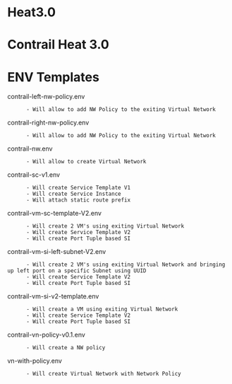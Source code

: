 # Heat3.0
# Contrail Heat 3.0

# ENV Templates 

contrail-left-nw-policy.env   

          - Will allow to add NW Policy to the exiting Virtual Network

contrail-right-nw-policy.env  

          - Will allow to add NW Policy to the exiting Virtual Network

contrail-nw.env	             

          - Will allow to create Virtual Network

contrail-sc-v1.env            

          - Will create Service Template V1
          - Will create Service Instance
          - Will attach static route prefix

contrail-vm-sc-template-V2.env 

          - Will create 2 VM's using exiting Virtual Network
          - Will create Service Template V2
          - Will create Port Tuple based SI
                                 
contrail-vm-si-left-subnet-V2.env 

          - Will create 2 VM's using exiting Virtual Network and bringing up left port on a specific Subnet using UUID
          - Will create Service Template V2
          - Will create Port Tuple based SI

contrail-vm-si-v2-template.env  

          - Will create a VM using exiting Virtual Network
          - Will create Service Template V2
          - Will create Port Tuple based SI

contrail-vn-policy-v0.1.env     

          - Will create a NW policy

vn-with-policy.env              

          - Will create Virtual Network with Network Policy

